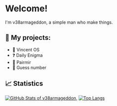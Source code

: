 # Welcome!

I'm v38armageddon, a simple man who make things.

## 📕 My projects:
- 💾 Vincent OS
- ❓ Daily Enigma
- 🤖 Pairmir
- 🔢 Guess number

## 📈 Statistics
<!-- Credits to https://github.com/anuraghazra/github-readme-stats -->
[![GitHub Stats of v38armageddon,](https://github-readme-stats.vercel.app/api?username=v38armageddon&show_icons=true&theme=gotham)](https://github.com/anuraghazra/github-readme-stats)
[![Top Langs](https://github-readme-stats.vercel.app/api/top-langs/?username=v38armageddon&layout=compact&theme=gotham&hide=visualbasicdotnet)](https://github.com/anuraghazra/github-readme-stats)
